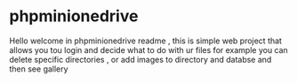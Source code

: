 # phpminionedrive

Hello welcome in phpminionedrive readme , this is simple web project that allows you tou login and decide what to do with ur files
for example you can delete specific directories , or add images to directory and databse and then see gallery 
